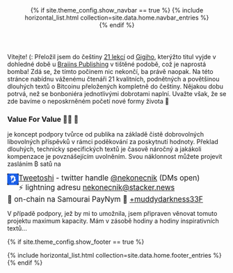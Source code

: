 
<header>
{% if site.theme_config.show_navbar == true %}
  {% include horizontal_list.html collection=site.data.home.navbar_entries %}
  <div class="dashed"></div>
{% endif %}
</header>


Vítejte! (: Přeložil jsem do češtiny <a href="https://sifrant.github.io/21lekci/">21 lekcí</a> 
od <a href="https://dergigi.com/">Gigiho</a>, kterýžto titul vyjde v dohledné 
době u <a href="https://braiins.com/category/publishing">Braiins Publishing</a> v tištěné podobě, 
což je naprostá bomba! Zdá se, že tímto počinem nic nekončí, ba právě naopak. Na této stránce 
nabídnu váženému čtenáři 21 kvalitních, podnětných a povětšinou dlouhých textů o Bitcoinu 
přeložených kompletně do češtiny. Nějakou dobu potrvá, než se bonboniéra  jednotlivými dobrotami 
naplní. Uvažte však, že se zde bavíme o neposkrněném početí nové formy života 🧡

### Value For Value 🙏🏻 🧡

je koncept podpory tvůrce od publika na základě čistě dobrovolných libovolných příspěvků v rámci poděkování 
za poskytnutí hodnoty. Překlad dlouhých, technicky specifických textů je časově náročný a jakákoli kompenzace je povznášejícím 
uvolněním. Svou náklonnost můžete projevit zasláním ₿ satů na

<big>
  <img src="tweetoshiMini.png" alt="Tweetoshi" align="left" style="float:left">
  <a href="https://twitter.com/TweetoshiApp">Tweetoshi</a> - twitter 
  handle <a href="https://twitter.com/nekonecnik">@nekonecnik</a> (DMs open)
  <br>⚡ lightning adresu <a href="lightning:nekonecnik@stacker.news">nekonecnik@stacker.news</a>
  <br>🔗 on-chain na Samourai PayNym 🤖 <a href="https://paynym.is/+muddydarkness33F">+muddydarkness33F</a>
</big>

V případě podpory, jež by mi to umožnila, jsem připraven věnovat tomuto projektu maximum kapacity. 
Mám v zásobě hodiny a hodiny inspirativních textů...



{% if site.theme_config.show_footer == true %}
  <footer>
    <div class="dashed"></div>
    {% include horizontal_list.html collection=site.data.home.footer_entries %}
  </footer>
{% endif %}
